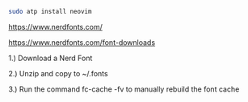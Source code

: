 ```bash
sudo atp install neovim
```




https://www.nerdfonts.com/

https://www.nerdfonts.com/font-downloads




1.) Download a Nerd Font

2.) Unzip and copy to ~/.fonts

3.) Run the command fc-cache -fv to manually rebuild the font cache